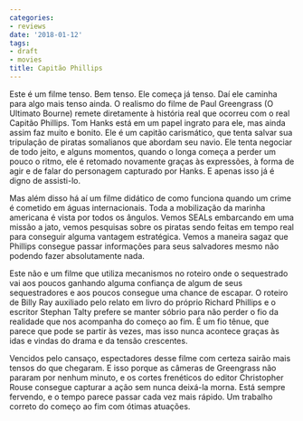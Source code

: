 ```yaml
---
categories:
- reviews
date: '2018-01-12'
tags:
- draft
- movies
title: Capitão Phillips
---
```


Este é um filme tenso. Bem tenso. Ele começa já tenso. Daí ele caminha para algo mais tenso ainda. O realismo do filme de Paul Greengrass (O Ultimato Bourne) remete diretamente à história real que ocorreu com o real Capitão Phillips. Tom Hanks está em um papel ingrato para ele, mas ainda assim faz muito e bonito. Ele é um capitão carismático, que tenta salvar sua tripulação de piratas somalianos que abordam seu navio. Ele tenta negociar de todo jeito, e alguns momentos, quando o longa começa a perder um pouco o ritmo, ele é retomado novamente graças às expressões, à forma de agir e de falar do personagem capturado por Hanks. E apenas isso já é digno de assisti-lo.

Mas além disso há aí um filme didático de como funciona quando um crime é cometido em águas internacionais. Toda a mobilização da marinha americana é vista por todos os ângulos. Vemos SEALs embarcando em uma missão a jato, vemos pesquisas sobre os piratas sendo feitas em tempo real para conseguir alguma vantagem estratégica. Vemos a maneira sagaz que Phillips consegue passar informações para seus salvadores mesmo não podendo fazer absolutamente nada.

Este não e um filme que utiliza mecanismos no roteiro onde o sequestrado vai aos poucos ganhando alguma confiança de algum de seus sequestradores e aos poucos consegue uma chance de escapar. O roteiro de Billy Ray auxiliado pelo relato em livro do próprio Richard Phillips e o escritor Stephan Talty prefere se manter sóbrio para não perder o fio da realidade que nos acompanha do começo ao fim. É um fio tênue, que parece que pode se partir às vezes, mas isso nunca acontece graças às idas e vindas do drama e da tensão crescentes.

Vencidos pelo cansaço, espectadores desse filme com certeza sairão mais tensos do que chegaram. E isso porque as câmeras de Greengrass não pararam por nenhum minuto, e os cortes frenéticos do editor Christopher Rouse consegue capturar a ação sem nunca deixá-la morna. Está sempre fervendo, e o tempo parece passar cada vez mais rápido. Um trabalho correto do começo ao fim com ótimas atuações.